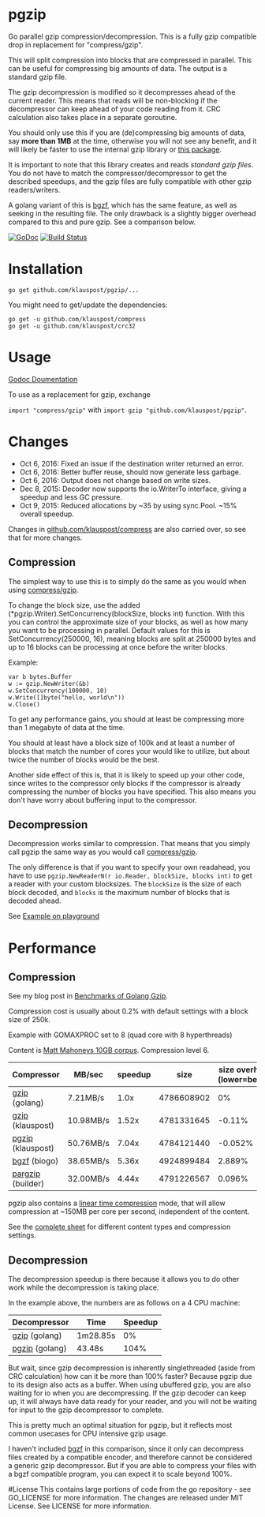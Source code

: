 pgzip
=====

Go parallel gzip compression/decompression. This is a fully gzip compatible drop in replacement for "compress/gzip".

This will split compression into blocks that are compressed in parallel. 
This can be useful for compressing big amounts of data. The output is a standard gzip file.

The gzip decompression is modified so it decompresses ahead of the current reader. 
This means that reads will be non-blocking if the decompressor can keep ahead of your code reading from it. 
CRC calculation also takes place in a separate goroutine.

You should only use this if you are (de)compressing big amounts of data, 
say **more than 1MB** at the time, otherwise you will not see any benefit, 
and it will likely be faster to use the internal gzip library 
or [this package](https://github.com/klauspost/compress).

It is important to note that this library creates and reads *standard gzip files*. 
You do not have to match the compressor/decompressor to get the described speedups, 
and the gzip files are fully compatible with other gzip readers/writers.

A golang variant of this is [bgzf](https://godoc.org/github.com/biogo/hts/bgzf), 
which has the same feature, as well as seeking in the resulting file. 
The only drawback is a slightly bigger overhead compared to this and pure gzip. 
See a comparison below.

[![GoDoc][1]][2] [![Build Status][3]][4]

[1]: https://godoc.org/github.com/klauspost/pgzip?status.svg
[2]: https://godoc.org/github.com/klauspost/pgzip
[3]: https://travis-ci.org/klauspost/pgzip.svg
[4]: https://travis-ci.org/klauspost/pgzip

Installation
====
```go get github.com/klauspost/pgzip/...```

You might need to get/update the dependencies:

```
go get -u github.com/klauspost/compress
go get -u github.com/klauspost/crc32
```

Usage
====
[Godoc Doumentation](https://godoc.org/github.com/klauspost/pgzip)

To use as a replacement for gzip, exchange 

```import "compress/gzip"``` 
with 
```import gzip "github.com/klauspost/pgzip"```.

# Changes

* Oct 6, 2016: Fixed an issue if the destination writer returned an error.
* Oct 6, 2016: Better buffer reuse, should now generate less garbage.
* Oct 6, 2016: Output does not change based on write sizes.
* Dec 8, 2015: Decoder now supports the io.WriterTo interface, giving a speedup and less GC pressure.
* Oct 9, 2015: Reduced allocations by ~35 by using sync.Pool. ~15% overall speedup.

Changes in [github.com/klauspost/compress](https://github.com/klauspost/compress#changelog) are also carried over, so see that for more changes.

## Compression
The simplest way to use this is to simply do the same as you would when using [compress/gzip](http://golang.org/pkg/compress/gzip). 

To change the block size, use the added (*pgzip.Writer).SetConcurrency(blockSize, blocks int) function. With this you can control the approximate size of your blocks, as well as how many you want to be processing in parallel. Default values for this is SetConcurrency(250000, 16), meaning blocks are split at 250000 bytes and up to 16 blocks can be processing at once before the writer blocks.


Example:
```
var b bytes.Buffer
w := gzip.NewWriter(&b)
w.SetConcurrency(100000, 10)
w.Write([]byte("hello, world\n"))
w.Close()
```

To get any performance gains, you should at least be compressing more than 1 megabyte of data at the time.

You should at least have a block size of 100k and at least a number of blocks that match the number of cores your would like to utilize, but about twice the number of blocks would be the best.

Another side effect of this is, that it is likely to speed up your other code, since writes to the compressor only blocks if the compressor is already compressing the number of blocks you have specified. This also means you don't have worry about buffering input to the compressor.

## Decompression

Decompression works similar to compression. That means that you simply call pgzip the same way as you would call [compress/gzip](http://golang.org/pkg/compress/gzip). 

The only difference is that if you want to specify your own readahead, you have to use `pgzip.NewReaderN(r io.Reader, blockSize, blocks int)` to get a reader with your custom blocksizes. The `blockSize` is the size of each block decoded, and `blocks` is the maximum number of blocks that is decoded ahead.

See [Example on playground](http://play.golang.org/p/uHv1B5NbDh)

Performance
====
## Compression

See my blog post in [Benchmarks of Golang Gzip](https://blog.klauspost.com/go-gzipdeflate-benchmarks/).

Compression cost is usually about 0.2% with default settings with a block size of 250k.

Example with GOMAXPROC set to 8 (quad core with 8 hyperthreads)

Content is [Matt Mahoneys 10GB corpus](http://mattmahoney.net/dc/10gb.html). Compression level 6.

Compressor  | MB/sec   | speedup | size | size overhead (lower=better)
------------|----------|---------|------|---------
[gzip](http://golang.org/pkg/compress/gzip) (golang) | 7.21MB/s | 1.0x | 4786608902 | 0%
[gzip](http://github.com/klauspost/compress/gzip) (klauspost) | 10.98MB/s | 1.52x | 4781331645 | -0.11%
[pgzip](https://github.com/klauspost/pgzip) (klauspost) | 50.76MB/s|7.04x | 4784121440 | -0.052%
[bgzf](https://godoc.org/github.com/biogo/hts/bgzf) (biogo) | 38.65MB/s | 5.36x | 4924899484 | 2.889%
[pargzip](https://godoc.org/github.com/golang/build/pargzip) (builder) | 32.00MB/s | 4.44x | 4791226567 | 0.096%

pgzip also contains a [linear time compression](https://github.com/klauspost/compress#linear-time-compression) mode, that will allow compression at ~150MB per core per second, independent of the content.

See the [complete sheet](https://docs.google.com/spreadsheets/d/1nuNE2nPfuINCZJRMt6wFWhKpToF95I47XjSsc-1rbPQ/edit?usp=sharing) for different content types and compression settings.

## Decompression

The decompression speedup is there because it allows you to do other work while the decompression is taking place.

In the example above, the numbers are as follows on a 4 CPU machine:

Decompressor | Time | Speedup
-------------|------|--------
[gzip](http://golang.org/pkg/compress/gzip) (golang) | 1m28.85s | 0%
[pgzip](https://github.com/klauspost/pgzip) (golang) | 43.48s | 104%

But wait, since gzip decompression is inherently singlethreaded (aside from CRC calculation) how can it be more than 100% faster?  Because pgzip due to its design also acts as a buffer. When using ubuffered gzip, you are also waiting for io when you are decompressing. If the gzip decoder can keep up, it will always have data ready for your reader, and you will not be waiting for input to the gzip decompressor to complete.

This is pretty much an optimal situation for pgzip, but it reflects most common usecases for CPU intensive gzip usage.

I haven't included [bgzf](https://godoc.org/github.com/biogo/hts/bgzf) in this comparison, since it only can decompress files created by a compatible encoder, and therefore cannot be considered a generic gzip decompressor. But if you are able to compress your files with a bgzf compatible program, you can expect it to scale beyond 100%.

#License
This contains large portions of code from the go repository - see GO_LICENSE for more information. The changes are released under MIT License. See LICENSE for more information.
